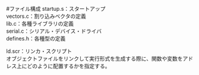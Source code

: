 #ファイル構成
startup.s：スタートアップ  
vectors.c：割り込みベクタの定義  
lib.c：各種ライブラリの定義  
serial.c：シリアル・デバイス・ドライバ  
defines.h：各種型の定義  

ld.scr：リンカ・スクリプト  
オブジェクトファイルをリンクして実行形式を生成する際に、関数や変数をアドレス上にどのように配置するかを指定する。  
